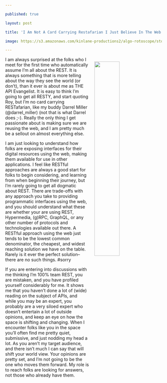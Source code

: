 ---
published: true
layout: post
title: 'I Am Not A Card Carrying Restafarian I Just Believe In The Web'
image: https://s3.amazonaws.com/kinlane-productions2/algo-rotoscope/stories/statue-face-open-mouth_blue_circuit.png
---

<p><img src="https://s3.amazonaws.com/kinlane-productions2/algo-rotoscope/stories/statue-face-open-mouth_blue_circuit.png" align="right" width="40%" style="padding: 15px;" />
<p>I am always surprised at the folks who I meet for the first time who automatically assume I’m all about the REST. It is always something that is more telling about the way they see the world (or don’t), than it ever is about me as THE API Evangelist. It is easy to think I’m going to get all RESTY, and start quoting Roy, but I’m no card carrying RESTafarian, like my buddy Darrel Miller (@darrel_miller) (not that is what Darrel does ;-). Really the only thing I get passionate about is making sure we are reusing the web, and I am pretty much be a sellout on almost everything else.

<p>I am just looking to understand how folks are exposing interfaces for their digital resources using the web, making them available for use in other applications. I feel like RESTful approaches are always a good start for folks to begin considering, and learning from when beginning their journey, but I’m rarely going to get all dogmatic about REST. There are trade-offs with any approach you take to providing programmatic interfaces using the web, and you should understand what these are whether your are using REST, Hypermedia, (g)RPC, GraphQL, or any other number of protocols and technologies available out there. A RESTful approach using the web just tends to be the lowest common denominator, the cheapest, and widest reaching solution we have on the table. Rarely is it ever the perfect solution–there are no such things. #sorry

<p>If you are entering into discussions with me thinking I’m 100% team REST, you are mistaken, and you have profiled yourself considerably for me. It shows me that you haven’t done a lot of (wide) reading on the subject of APIs, and while you may be an expert, you probably are a very siloed expert who doesn’t entertain a lot of outside opinions, and keep an eye on how the space is shifting and changing. When I encounter folks like you in the space you’ll often find me pretty quiet, submissive, and just nodding my head a lot. As you aren’t my target audience, and there isn’t much I can say that will shift your world view. Your opinions are pretty set, and I’m not going to be the one who moves them forward. My role is to reach folks are looking for answers, not those who already have them.



